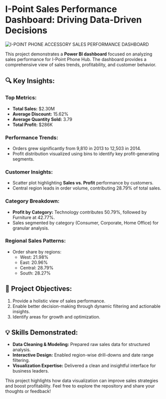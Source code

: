 # I-Point Sales Performance Dashboard: Driving Data-Driven Decisions


![I-POINT PHONE ACCESSORY SALES PERFORMANCE DASHBOARD](https://github.com/user-attachments/assets/d5ad2649-6d44-4f45-be1a-dcff9ab2720b)

This project demonstrates a **Power BI dashboard** focused on analyzing sales performance for I-Point Phone Hub. The dashboard provides a comprehensive view of sales trends, profitability, and customer behavior.  

## 🔍 Key Insights:  

### Top Metrics:  
- **Total Sales:** $2.30M  
- **Average Discount:** 15.62%  
- **Average Quantity Sold:** 3.79  
- **Total Profit:** $286K  

### Performance Trends:  
- Orders grew significantly from 9,810 in 2013 to 12,503 in 2014.  
- Profit distribution visualized using bins to identify key profit-generating segments.  

### Customer Insights:  
- Scatter plot highlighting **Sales vs. Profit** performance by customers.  
- Central region leads in order volume, contributing 28.79% of total sales.  

### Category Breakdown:  
- **Profit by Category:** Technology contributes 50.79%, followed by Furniture at 42.77%.  
- Sales segmented by category (Consumer, Corporate, Home Office) for granular analysis.  

### Regional Sales Patterns:  
- Order share by regions:  
  - West: 21.98%  
  - East: 20.96%  
  - Central: 28.79%  
  - South: 28.27%  

## 🎯 Project Objectives:  
1. Provide a holistic view of sales performance.  
2. Enable better decision-making through dynamic filtering and actionable insights.  
3. Identify areas for growth and optimization.  

## 💡 Skills Demonstrated:  
- **Data Cleaning & Modeling:** Prepared raw sales data for structured analysis.  
- **Interactive Design:** Enabled region-wise drill-downs and date range filtering.  
- **Visualization Expertise:** Delivered a clean and insightful interface for business leaders.  

This project highlights how data visualization can improve sales strategies and boost profitability. Feel free to explore the repository and share your thoughts or feedback!  
